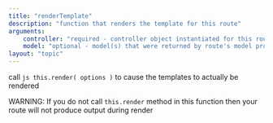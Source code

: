 ```yaml
---
title: "renderTemplate"
description: "function that renders the template for this route"
arguments:
    controller: "required - controller object instantiated for this route"
    model: "optional - model(s) that were returned by route's model property"
layout: "topic"
---
```

call ```js this.render( options )``` to cause the templates to actually be rendered

WARNING: If you do not call ```this.render``` method in this function then your route will not produce output during render